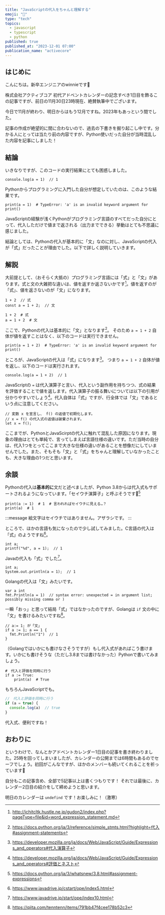 ```yaml
---
title: "JavaScriptの代入をちゃんと理解する"
emoji: "🦭"
type: "tech"
topics:
  - javascript
  - typescript
  - python
published: true
published_at: "2023-12-01 07:00"
publication_name: "activecore"
---
```


## はじめに

こんにちは。新卒エンジニアのwinnieです🐥

株式会社アクティブコア 初代アドベントカレンダーの記念すべき1日目を飾るこの記事ですが、前日の11月30日23時現在、絶賛執筆中でございます。

今日で11月が終わり、明日からはもう12月ですね。2023年もあっという間でした。

記事の作成が絶望的に間に合わないので、過去の下書きを掘り起こし中です。分かる人にとっては当たり前の内容ですが、Python使いだった自分が当時混乱した内容を記事にしました！

## 結論

いきなりですが、このコードの実行結果にとても困惑しました。

```javascript: main.js
console.log(a = 1)  // 1
```

Pythonからプログラミングに入門した自分が想定していたのは、このような結果です。

```python: main.py
print(a = 1)  # TypeError: 'a' is an invalid keyword argument for print()
```

JavaScriptの経験が浅くPythonがプログラミング言語のすべてだった自分にとって、代入しただけで値まで返される（出力までできる）挙動はとても不思議に感じました。

結論としては、Pythonの代入が基本的に「文」なのに対し、JavaScriptの代入が「式」だったことが理由でした。以下で詳しく説明していきます。

## 解説

大前提として、（おそらく大抵の）プログラミング言語には「式」と「文」があります。式と文の大雑把な違いは、値を返すか返さないかです[^1]。値を返すのが「式」、値を返さないのが「文」になります。

```javascript: main.js
1 + 2  // 式
const a = 1 + 2;  // 文
```

```python: main.py
1 + 2  # 式
a = 1 + 2  # 文
```

ここで、Pythonの代入は基本的に「文」となります[^2]。
そのため `a = 1 + 2` 自体が値を返すことはなく、以下のコードは実行できません。

```python: main.py
print(a = 1 + 2)  # TypeError: 'a' is an invalid keyword argument for print()
```

ところが、JavaScriptの代入は「式」になります[^3]。
つまり `a = 1 + 2` 自体が値を返し、以下のコードは実行されます。

```javascript: main.js
console.log(a = 1 + 2)  // 1
```

JavaScriptの `=` は代入演算子と言い、代入という副作用を持ちつつ、式の結果を評価することで値を返します。代入演算子の振る舞いについては以下の引用が分かりやすいでしょう[^4]。代入自体は「式」ですが、行全体では「文」であるという点に注意してください。

```javascript: main.js
// 変数 x を宣言し、 f() の返値で初期化します。
// x = f() の代入式の返値は破棄されます。
let x = f();
```

ここまでが、PythonとJavaScirptの代入に触れて混乱した原因になります。現象の理由はとても単純で、言ってしまえば言語仕様の違いです。ただ当時の自分は、代入1つをとってここまで大きな仕様の違いがあることを想像だにしていませんでした。また、そもそも「文」と「式」をちゃんと理解していなかったことも、大きな理由の1つだと思います。

## 余談

Pythonの代入は**基本的に**文だと述べましたが、Python 3.8からは代入式もサポートされるようになっています。「セイウチ演算子」と呼ぶそうです🦭[^5]

```python: main.py
print(a := 1)  # 1  # 言われればセイウチに見える…？
print(a)  # 1
```

:::message
絵文字はセイウチではありません。アザラシです。
:::

ところで、ほかの言語も気になったので少し試してみました。C言語の代入は「式」のようですね[^6]。

```c: main.c
int a;
printf("%d", a = 1);  // 1
```

Javaの代入も「式」でした[^7]。

```java: main.java
int a;
System.out.println(a = 1);  // 1
```

Golangの代入は「文」みたいです。

```go: main.go
var a int
fmt.Println(a = 1)  // syntax error: unexpected = in argument list; possibly missing comma or )
```

一瞬「おっ」と思って結局「式」ではなかったのですが、Golangは `if` 文の中に「文」を書けるみたいですね[^8]。

```go: main.go
// a:= 1; が「文」
if a := 1; a == 1 {
  fmt.Println("1")  // 1
}
```

（Golangではいかにも書けなさそうですが）もし代入式があればこう書けます。いかにも書けそうな（ただし3.8までは書けなかった）Pythonで書いてみましょう。

```python: main.py
#　代入と評価を同時に行う
if a := True:
    print(a)  # True
```

もちろんJavaScriptでも。

```javascript
//　代入と評価を同時に行う
if (a = true) {
  console.log(a)  // true
}
```

代入式、便利ですね！

## おわりに

というわけで、なんとかアドベントカレンダー1日目の記事を書き終わりました。25時を回ってしまいましたが、カレンダーの公開までは6時間もあるのでセーフでしょう。初回がこんなですが、ほかのメンバーも続いてくれることを祈っています🙏

自分もこの記事含め、全部で5記事以上は書くつもりです！
それでは最後に、カレンダー2日目の紹介をして締めようと思います。

明日のカレンダーは `undefind` です！お楽しみに！（激寒）

[^1]: http://ichitcltk.hustle.ne.jp/gudon2/index.php?pageType=file&id=word_expression_statement.md
[^2]: https://docs.python.org/ja/3/reference/simple_stmts.html?highlight=代入#assignment-statements
[^3]: https://developer.mozilla.org/ja/docs/Web/JavaScript/Guide/Expressions_and_operators#代入演算子
[^4]: https://developer.mozilla.org/ja/docs/Web/JavaScript/Guide/Expressions_and_operators#評価とネスト
[^5]: https://docs.python.org/ja/3/whatsnew/3.8.html#assignment-expressions
[^6]: https://www.javadrive.jp/cstart/ope/index5.html
[^7]: https://www.javadrive.jp/start/ope/index10.html
[^8]: https://qiita.com/tenntenn/items/791bb47f4cee178b52c3
